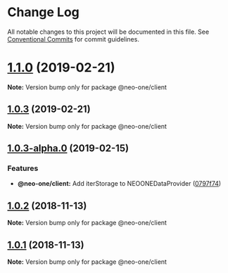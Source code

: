 # Change Log

All notable changes to this project will be documented in this file.
See [Conventional Commits](https://conventionalcommits.org) for commit guidelines.

# [1.1.0](https://github.com/neo-one-suite/neo-one/compare/@neo-one/client@1.0.3...@neo-one/client@1.1.0) (2019-02-21)

**Note:** Version bump only for package @neo-one/client





## [1.0.3](https://github.com/neo-one-suite/neo-one/compare/@neo-one/client@1.0.3-alpha.0...@neo-one/client@1.0.3) (2019-02-21)

**Note:** Version bump only for package @neo-one/client





## [1.0.3-alpha.0](https://github.com/neo-one-suite/neo-one/compare/@neo-one/client@1.0.2...@neo-one/client@1.0.3-alpha.0) (2019-02-15)


### Features

* **@neo-one/client:** Add iterStorage to NEOONEDataProvider ([0797f74](https://github.com/neo-one-suite/neo-one/commit/0797f74))





## [1.0.2](https://github.com/neo-one-suite/neo-one/compare/@neo-one/client@1.0.1...@neo-one/client@1.0.2) (2018-11-13)

**Note:** Version bump only for package @neo-one/client





## [1.0.1](https://github.com/neo-one-suite/neo-one/compare/@neo-one/client@1.0.0...@neo-one/client@1.0.1) (2018-11-13)

**Note:** Version bump only for package @neo-one/client
